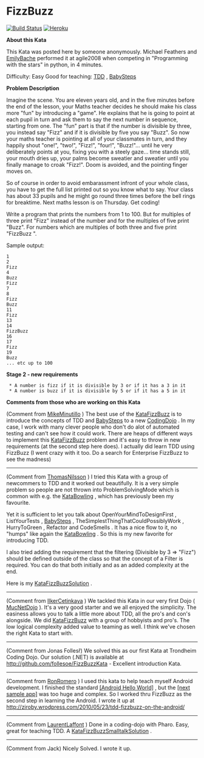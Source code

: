 FizzBuzz
====

[![Build Status](https://travis-ci.org/luiscoms/python-fizzbuzz.svg?branch=develop)](https://travis-ci.org/luiscoms/python-fizzbuzz) [![Heroku](https://heroku-badge.herokuapp.com/?app=python-fizzbuzz)](https://python-fizzbuzz.herokuapp.com/)

**About this Kata**

This Kata was posted here by someone anonymously. Michael Feathers and
[EmilyBache](/people/EmilyBache) performed it at agile2008 when
competing in "Programming with the stars" in python, in 4 minutes.

Difficulty: Easy Good for teaching: [TDD](/TestDrivenDevelopment) ,
[BabySteps](/BabySteps)

**Problem Description**

Imagine the scene. You are eleven years old, and in the five minutes
before the end of the lesson, your Maths teacher decides he should make
his class more "fun" by introducing a "game". He explains that he is
going to point at each pupil in turn and ask them to say the next number
in sequence, starting from one. The "fun" part is that if the number is
divisible by three, you instead say "Fizz" and if it is divisible by
five you say "Buzz". So now your maths teacher is pointing at all of
your classmates in turn, and they happily shout "one!", "two!", "Fizz!",
"four!", "Buzz!"... until he very deliberately points at you, fixing you
with a steely gaze... time stands still, your mouth dries up, your palms
become sweatier and sweatier until you finally manage to croak "Fizz!".
Doom is avoided, and the pointing finger moves on.

So of course in order to avoid embarassment infront of your whole class,
you have to get the full list printed out so you know what to say. Your
class has about 33 pupils and he might go round three times before the
bell rings for breaktime. Next maths lesson is on Thursday. Get coding!

Write a program that prints the numbers from 1 to 100. But for multiples
of three print "Fizz" instead of the number and for the multiples of
five print "Buzz". For numbers which are multiples of both three and
five print "FizzBuzz ".

Sample output:

    1
    2
    Fizz
    4
    Buzz
    Fizz
    7
    8
    Fizz
    Buzz
    11
    Fizz
    13
    14
    FizzBuzz
    16
    17
    Fizz
    19
    Buzz
    ... etc up to 100

**Stage 2 - new requirements**

     * A number is fizz if it is divisible by 3 or if it has a 3 in it
     * A number is buzz if it is divisible by 5 or if it has a 5 in it

**Comments from those who are working on this Kata**

(Comment from [MikeMinutillo](/people/MikeMinutillo) ) The best use of
the [KataFizzBuzz](/kata/FizzBuzz) is to introduce the concepts of TDD
and [BabySteps](/BabySteps) to a new [CodingDojo](/CodingDojo) . In my
case, I work with many clever people who don't do alot of automated
testing and can't see how it could work. There are heaps of different
ways to implement this [KataFizzBuzz](/kata/FizzBuzz) problem and it's
easy to throw in new requirements (at the second step here does). I
actually did learn TDD using FizzBuzz (I went crazy with it too. Do a
search for Enterprise FizzBuzz to see the madness)

------------------------------------------------------------------------

(Comment from [ThomasNilsson](/people/ThomasNilsson) ) I tried this Kata
with a group of newcommers to TDD and it worked out beautifully. It is a
very simple problem so people are not thrown into ProblemSolvingMode
which is common with e.g. the [KataBowling](/kata/Bowling) , which has
previously been my favourite.

Yet it is sufficient to let you talk about OpenYourMindToDesignFirst ,
ListYourTests , [BabySteps](/BabySteps) ,
TheSimplestThingThatCouldPossiblyWork , HurryToGreen , Refactor and
CodeSmells . It has a nice flow to it, no "humps" like again the
[KataBowling](/kata/Bowling) . So this is my new favorite for
introducing TDD.

I also tried adding the requirement that the filtering (Divisible by 3
=&gt; "Fizz") should be defined outside of the class so that the concept
of a Filter is required. You can do that both initially and as an added
complexity at the end.

Here is my [KataFizzBuzzSolution](/solution/KataFizzBuzzSolution) .

------------------------------------------------------------------------

(Comment from [IlkerCetinkaya](/people/IlkerCetinkaya) ) We tackled this
Kata in our very first Dojo ( [MucNetDojo](/dojo/MucNetDojo) ). It's a
very good starter and we all enjoyed the simplicity. The easiness allows
you to talk a little more about TDD, all the pro's and con's alongside.
We did [KataFizzBuzz](/kata/FizzBuzz) with a group of hobbyists and
pro's. The low logical complexity added value to teaming as well. I
think we've chosen the right Kata to start with.

------------------------------------------------------------------------

(Comment from Jonas Follesř) We solved this as our first Kata at
Trondheim Coding Dojo. Our solution (.NET) is available at
<http://github.com/follesoe/FizzBuzzKata> - Excellent introduction Kata.

------------------------------------------------------------------------

(Comment from [RonRomero](/people/RonRomero) ) I used this kata to help
teach myself Android development. I finished the standard [\[Android
Hello
World\]](http://developer.android.com/guide/tutorials/hello-world.html)
, but the [\[next sample
app\]](http://developer.android.com/resources/tutorials/notepad/index.html)
was too huge and complex. So I worked thru FizzBuzz as the second step
in learning the Android. I wrote it up at
<http://ziroby.wrodpress.com/2010/05/23/tdd-fizzbuzz-on-the-android/>

------------------------------------------------------------------------

(Comment from [LaurentLaffont](/people/LaurentLaffont) ) Done in a
coding-dojo with Pharo. Easy, great for teaching TDD. A
[KataFizzBuzzSmalltalkSolution](/solution/KataFizzBuzzSmalltalkSolution)
.

------------------------------------------------------------------------

(Comment from Jack) Nicely Solved. I wrote it up.
